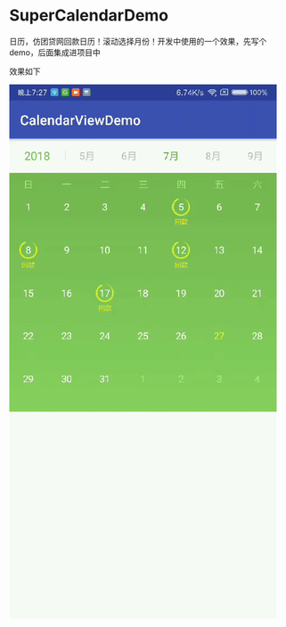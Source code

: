# SuperCalendarDemo
日历，仿团贷网回款日历！滚动选择月份！开发中使用的一个效果，先写个demo，后面集成进项目中

效果如下

<img src="./pic/result.gif"/>
